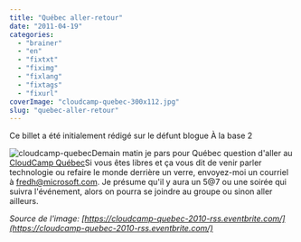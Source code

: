 ```yaml
---
title: "Québec aller-retour"
date: "2011-04-19"
categories: 
  - "brainer"
  - "en"
  - "fixtxt"
  - "fiximg"
  - "fixlang"
  - "fixtags"
  - "fixurl"
coverImage: "cloudcamp-quebec-300x112.jpg"
slug: "quebec-aller-retour"
---
```


Ce billet a été initialement rédigé sur le défunt blogue À la base 2

![](images/cloudcamp-quebec-300x112.jpg "cloudcamp-quebec")Demain matin je pars pour Québec question d'aller au [CloudCamp Québec](https://cloudcamp.org/quebec/2011-04-20 "Site Web de CloudCamp Québec")Si vous êtes libres et ça vous dit de venir parler technologie ou refaire le monde derrière un verre, envoyez-moi un courriel à [fredh@microsoft.com](mailto:fredh@microsoft.com). Je présume qu'il y aura un 5@7 ou une soirée qui suivra l'événement, alors on pourra se joindre au groupe ou sinon aller ailleurs.

_Source de l'image: [https://cloudcamp-quebec-2010-rss.eventbrite.com/](https://cloudcamp-quebec-2010-rss.eventbrite.com/)_
